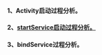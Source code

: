 #### 1、Activity启动过程分析。


#### 2、[startService启动过程分析。](http://gityuan.com/2016/03/06/start-service/)
  
  
#### 3、bindService过程分析。






